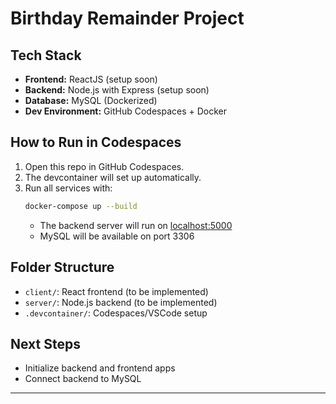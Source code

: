 # Birthday Remainder Project

## Tech Stack

- **Frontend:** ReactJS (setup soon)
- **Backend:** Node.js with Express (setup soon)
- **Database:** MySQL (Dockerized)
- **Dev Environment:** GitHub Codespaces + Docker

## How to Run in Codespaces

1. Open this repo in GitHub Codespaces.
2. The devcontainer will set up automatically.
3. Run all services with:
   ```bash
   docker-compose up --build
   ```
   - The backend server will run on [localhost:5000](http://localhost:5000)
   - MySQL will be available on port 3306

## Folder Structure

- `client/`: React frontend (to be implemented)
- `server/`: Node.js backend (to be implemented)
- `.devcontainer/`: Codespaces/VSCode setup

## Next Steps

- Initialize backend and frontend apps
- Connect backend to MySQL

---